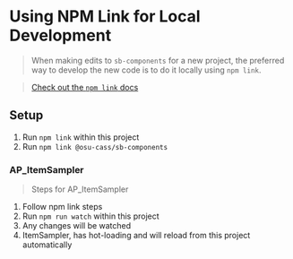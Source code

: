 # Using NPM Link for Local Development
> When making edits to `sb-components` for a new project, the preferred way to develop the new code is to do it locally using `npm link`. 

> [Check out the `npm link` docs](https://docs.npmjs.com/cli/link.html)

## Setup
1. Run `npm link` within this project
2. Run `npm link @osu-cass/sb-components`

### AP_ItemSampler
> Steps for AP_ItemSampler

1. Follow npm link steps
2. Run `npm run watch` within this project
3. Any changes will be watched 
4. ItemSampler, has hot-loading and will reload from this project automatically

